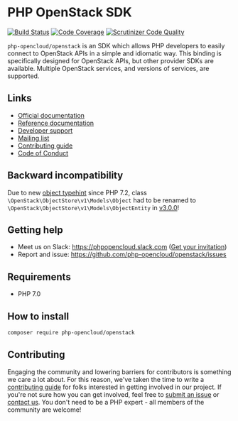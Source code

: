 # PHP OpenStack SDK

[![Build Status](https://travis-ci.org/php-opencloud/openstack.svg?branch=master)](https://travis-ci.org/php-opencloud/openstack)
[![Code Coverage](https://scrutinizer-ci.com/g/php-opencloud/openstack/badges/coverage.png?b=master)](https://scrutinizer-ci.com/g/php-opencloud/openstack/?branch=master)
[![Scrutinizer Code Quality](https://scrutinizer-ci.com/g/php-opencloud/openstack/badges/quality-score.png?b=master)](https://scrutinizer-ci.com/g/php-opencloud/openstack/?branch=master)

`php-opencloud/openstack` is an SDK which allows PHP developers to easily connect to OpenStack APIs in a simple and 
idiomatic way. This binding is specifically designed for OpenStack APIs, but other provider SDKs are available. Multiple 
OpenStack services, and versions of services, are supported.

## Links

* [Official documentation](http://docs.os.php-opencloud.com/)
* [Reference documentation](http://refdocs.os.php-opencloud.com)
* [Developer support](https://developer.rackspace.com/)
* [Mailing list](https://groups.google.com/forum/#!forum/php-opencloud)
* [Contributing guide](/CONTRIBUTING.md)
* [Code of Conduct](/CODE_OF_CONDUCT.md)

## Backward incompatibility

Due to new [object typehint](https://wiki.php.net/rfc/object-typehint) since PHP 7.2, class `\OpenStack\ObjectStore\v1\Models\Object` had to be renamed to `\OpenStack\ObjectStore\v1\Models\ObjectEntity` in [v3.0.0](/releases/v3.0.0)!

## Getting help
   
- Meet us on Slack: https://phpopencloud.slack.com ([Get your invitation](https://slackpass.io/phpopencloud))
- Report and issue: https://github.com/php-opencloud/openstack/issues

## Requirements

* PHP 7.0

## How to install

```bash
composer require php-opencloud/openstack
```

## Contributing

Engaging the community and lowering barriers for contributors is something we care a lot about. For this reason, we've 
taken the time to write a [contributing guide](CONTRIBUTING.md) for folks interested in getting involved in our project. 
If you're not sure how you can get involved, feel free to 
[submit an issue](https://github.com/php-opencloud/openstack/issues/new) or 
[contact us](https://developer.rackspace.com/support/). You don't need to be a PHP expert - all members of the 
community are welcome!
